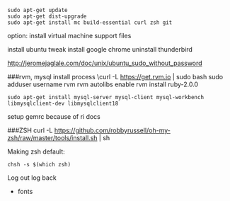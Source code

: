     sudo apt-get update
    sudo apt-get dist-upgrade
    sudo apt-get install mc build-essential curl zsh git

option: install virtual machine support files

install ubuntu tweak
install google chrome
uninstall thunderbird

http://jeromejaglale.com/doc/unix/ubuntu_sudo_without_password

###rvm, mysql install process
    \curl -L https://get.rvm.io | sudo bash
    sudo adduser username rvm
    rvm autolibs enable
    rvm install ruby-2.0.0
    
    sudo apt-get install mysql-server mysql-client mysql-workbench libmysqlclient-dev libmysqlclient18
setup gemrc because of ri docs
    

###ZSH
    curl -L https://github.com/robbyrussell/oh-my-zsh/raw/master/tools/install.sh | sh

Making zsh default:

    chsh -s $(which zsh)
    
Log out log back

- fonts
